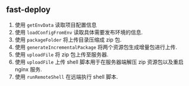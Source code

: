 ## fast-deploy

1. 使用 `getEnvData` 读取项目配置信息
2. 使用 `loadConfigFromEnv` 读取具体需要发布环境的信息.
3. 使用 `packageFolder` 将上传目录压缩成 zip 包.
4. 使用 `generateIncrementalPackage` 将两个资源包生成增量包进行上传.
5. 使用 `uploadFile` 将 zip 包上传至服务器.
6. 使用 `uploadFile` 上传 shell 脚本用于在服务器端解压 zip 资源包以及重启 nginx 服务.
7. 使用 `runRemoteShell` 在远端执行 shell 脚本.
